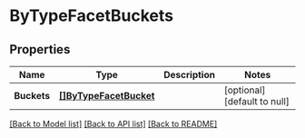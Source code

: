 # ByTypeFacetBuckets

## Properties
Name | Type | Description | Notes
------------ | ------------- | ------------- | -------------
**Buckets** | [**[]ByTypeFacetBucket**](by_type_facet_bucket.md) |  | [optional] [default to null]

[[Back to Model list]](../README.md#documentation-for-models) [[Back to API list]](../README.md#documentation-for-api-endpoints) [[Back to README]](../README.md)


